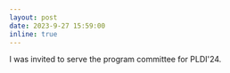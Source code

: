 ```yaml
---
layout: post
date: 2023-9-27 15:59:00
inline: true
---
```


I was invited to serve the program committee for PLDI'24.
